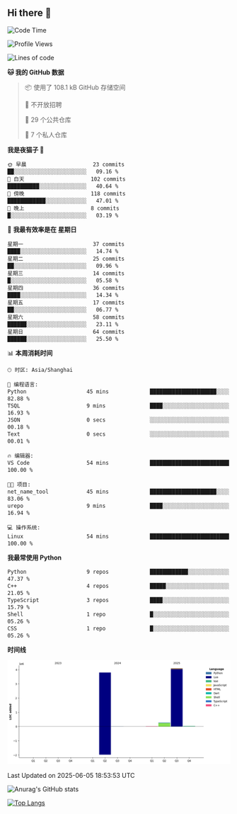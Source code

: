 ## Hi there 👋

<!--START_SECTION:waka-->
![Code Time](http://img.shields.io/badge/Code%20Time-76%20hrs%2052%20mins-blue)

![Profile Views](http://img.shields.io/badge/%E4%B8%AA%E4%BA%BA%E8%B5%84%E6%96%99%E8%A7%82%E7%9C%8B%E6%AC%A1%E6%95%B0-19-blue)

![Lines of code](https://img.shields.io/badge/%E4%BB%8E%E3%80%8CHello%20World%E3%80%8D%E8%B5%B7%E6%88%91%E5%B7%B2%E7%BB%8F%E5%86%99%E4%BA%86-4.1%20million%20%E8%A1%8C%E4%BB%A3%E7%A0%81-blue)

**🐱 我的 GitHub 数据** 

> 📦  使用了 108.1 kB GitHub 存储空间 
 > 
> 🚫 不开放招聘
 > 
> 📜 29 个公共仓库 
 > 
> 🔑 7 个私人仓库 
 > 
**我是夜猫子 🦉** 

```text
🌞 早晨                     23 commits          ██░░░░░░░░░░░░░░░░░░░░░░░   09.16 % 
🌆 白天                     102 commits         ██████████░░░░░░░░░░░░░░░   40.64 % 
🌃 傍晚                     118 commits         ████████████░░░░░░░░░░░░░   47.01 % 
🌙 晚上                     8 commits           █░░░░░░░░░░░░░░░░░░░░░░░░   03.19 % 
```
📅 **我最有效率是在 星期日** 

```text
星期一                      37 commits          ████░░░░░░░░░░░░░░░░░░░░░   14.74 % 
星期二                      25 commits          ██░░░░░░░░░░░░░░░░░░░░░░░   09.96 % 
星期三                      14 commits          █░░░░░░░░░░░░░░░░░░░░░░░░   05.58 % 
星期四                      36 commits          ████░░░░░░░░░░░░░░░░░░░░░   14.34 % 
星期五                      17 commits          ██░░░░░░░░░░░░░░░░░░░░░░░   06.77 % 
星期六                      58 commits          ██████░░░░░░░░░░░░░░░░░░░   23.11 % 
星期日                      64 commits          ██████░░░░░░░░░░░░░░░░░░░   25.50 % 
```


📊 **本周消耗时间** 

```text
🕑︎ 时区: Asia/Shanghai

💬 编程语言: 
Python                   45 mins             █████████████████████░░░░   82.88 % 
TSQL                     9 mins              ████░░░░░░░░░░░░░░░░░░░░░   16.93 % 
JSON                     0 secs              ░░░░░░░░░░░░░░░░░░░░░░░░░   00.18 % 
Text                     0 secs              ░░░░░░░░░░░░░░░░░░░░░░░░░   00.01 % 

🔥 编辑器: 
VS Code                  54 mins             █████████████████████████   100.00 % 

🐱‍💻 项目: 
net_name_tool            45 mins             █████████████████████░░░░   83.06 % 
urepo                    9 mins              ████░░░░░░░░░░░░░░░░░░░░░   16.94 % 

💻 操作系统: 
Linux                    54 mins             █████████████████████████   100.00 % 
```

**我最常使用 Python** 

```text
Python                   9 repos             ████████████░░░░░░░░░░░░░   47.37 % 
C++                      4 repos             █████░░░░░░░░░░░░░░░░░░░░   21.05 % 
TypeScript               3 repos             ████░░░░░░░░░░░░░░░░░░░░░   15.79 % 
Shell                    1 repo              █░░░░░░░░░░░░░░░░░░░░░░░░   05.26 % 
CSS                      1 repo              █░░░░░░░░░░░░░░░░░░░░░░░░   05.26 % 
```



**时间线**

![Lines of Code chart](https://raw.githubusercontent.com/RhenCloud/RhenCloud/main/assets/bar_graph.png)


 Last Updated on 2025-06-05 18:53:53 UTC
<!--END_SECTION:waka-->


![Anurag's GitHub stats](https://grs.bkctwy.tech/api?username=RhenCloud&theme=dracula&show_icons=true)


[![Top Langs](https://grs.bkctwy.tech/api/top-langs/?username=RhenCloud&layout=compact&theme=dracula)](https://github.com/anuraghazra/github-readme-stats)

